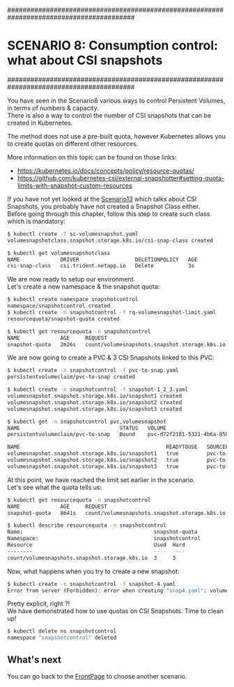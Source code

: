 #########################################################################################
# SCENARIO 8: Consumption control: what about CSI snapshots
#########################################################################################

You have seen in the Scenario8 various ways to control Persistent Volumes, in terms of numbers & capacity.  
There is also a way to control the number of CSI snapshots that can be created in Kubernetes.  

The method does not use a pre-built quota, however Kubernetes allows you to create quotas on different other resources.  

More information on this topic can be found on those links:

- https://kubernetes.io/docs/concepts/policy/resource-quotas/
- https://github.com/kubernetes-csi/external-snapshotter#setting-quota-limits-with-snapshot-custom-resources

If you have not yet looked at the [Scenario13](../../Scenario13) which talks about CSI Snapshots, you probably have not created a Snapshot Class either.  
Before going through this chapter, follow this step to create such class which is mandatory:

```bash
$ kubectl create -f sc-volumesnapshot.yaml
volumesnapshotclass.snapshot.storage.k8s.io/csi-snap-class created

$ kubectl get volumesnapshotclass
NAME             DRIVER                  DELETIONPOLICY   AGE
csi-snap-class   csi.trident.netapp.io   Delete           3s
```

We are now ready to setup our environment.  
Let's create a new namespace & the snapshot quota:

```bash
$ kubectl create namespace snapshotcontrol
namespace/snapshotcontrol created
$ kubectl create -n snapshotcontrol -f rq-volumesnapshot-limit.yaml
resourcequota/snapshot-quota created

$ kubectl get resourcequota -n snapshotcontrol
NAME             AGE     REQUEST                                              LIMIT
snapshot-quota   2m26s   count/volumesnapshots.snapshot.storage.k8s.io: 0/3
```

We are now going to create a PVC & 3 CSI Snapshots linked to this PVC:

```bash
$ kubectl create -n snapshotcontrol -f pvc-to-snap.yaml
persistentvolumeclaim/pvc-to-snap created

$ kubectl create -n snapshotcontrol -f snapshot-1_2_3.yaml
volumesnapshot.snapshot.storage.k8s.io/snapshot1 created
volumesnapshot.snapshot.storage.k8s.io/snapshot2 created
volumesnapshot.snapshot.storage.k8s.io/snapshot3 created

$ kubectl get -n snapshotcontrol pvc,volumesnapshot
NAME                                STATUS   VOLUME                                     CAPACITY   ACCESS MODES   STORAGECLASS        AGE
persistentvolumeclaim/pvc-to-snap   Bound    pvc-d72f2181-5321-4b6a-850e-090d02e75f70   5Gi        RWX            storage-class-nas   17s

NAME                                               READYTOUSE   SOURCEPVC     SOURCESNAPSHOTCONTENT   RESTORESIZE   SNAPSHOTCLASS    SNAPSHOTCONTENT                                    CREATIONTIME   AGE
volumesnapshot.snapshot.storage.k8s.io/snapshot1   true         pvc-to-snap                           268Ki         csi-snap-class   snapcontent-c41d5ff1-19da-4469-b4b0-5b0629c31f0f   8s             8s
volumesnapshot.snapshot.storage.k8s.io/snapshot2   true         pvc-to-snap                           236Ki         csi-snap-class   snapcontent-77127617-e008-495b-a9ec-81d9607247d8   9s             8s
volumesnapshot.snapshot.storage.k8s.io/snapshot3   true         pvc-to-snap                           272Ki         csi-snap-class   snapcontent-40538be0-5038-4dba-83e0-bbdfdad061e9   8s             8s
```

At this point, we have reached the limit set earlier in the scenario.  
Let's see what the quota tells us:

```bash
$ kubectl get resourcequota -n snapshotcontrol
NAME             AGE     REQUEST                                              LIMIT
snapshot-quota   8m41s   count/volumesnapshots.snapshot.storage.k8s.io: 3/3

$ kubectl describe resourcequota -n snapshotcontrol
Name:                                          snapshot-quota
Namespace:                                     snapshotcontrol
Resource                                       Used  Hard
--------                                       ----  ----
count/volumesnapshots.snapshot.storage.k8s.io  3     3
```

Now, what happens when you try to create a new snapshot:

```bash
$ kubectl create -n snapshotcontrol -f snapshot-4.yaml
Error from server (Forbidden): error when creating "snap4.yaml": volumesnapshots.snapshot.storage.k8s.io "snapshot4" is forbidden: exceeded quota: snapshot-quota, requested: count/volumesnapshots.snapshot.storage.k8s.io=1, used: count/volumesnapshots.snapshot.storage.k8s.io=3, limited: count/volumesnapshots.snapshot.storage.k8s.io=3
```

Pretty explicit, right ?!  
We have demonstrated how to use quotas on CSI Snapshots. Time to clean up!

```bash
$ kubectl delete ns snapshotcontrol
namespace "snapshotcontrol" deleted
```

## What's next

You can go back to the [FrontPage](https://github.com/YvosOnTheHub/LabNetApp) to choose another scenario.